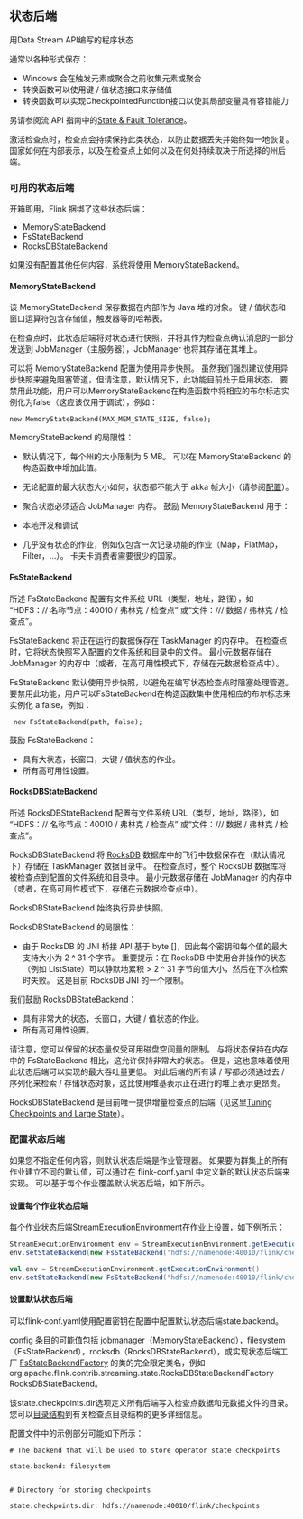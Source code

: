 ## 状态后端

用Data Stream API编写的程序状态

通常以各种形式保存：

* Windows 会在触发元素或聚合之前收集元素或聚合
* 转换函数可以使用键 / 值状态接口来存储值
* 转换函数可以实现CheckpointedFunction接口以使其局部变量具有容错能力

另请参阅流 API 指南中的[State & Fault Tolerance](https://ci.apache.org/projects/flink/flink-docs-release-1.6/dev/stream/state/index.html)。

激活检查点时，检查点会持续保持此类状态，以防止数据丢失并始终如一地恢复。 国家如何在内部表示，以及在检查点上如何以及在何处持续取决于所选择的州后端。
### 可用的状态后端
开箱即用，Flink 捆绑了这些状态后端：

* MemoryStateBackend
* FsStateBackend
* RocksDBStateBackend

如果没有配置其他任何内容，系统将使用 MemoryStateBackend。

#### MemoryStateBackend
该 MemoryStateBackend 保存数据在内部作为 Java 堆的对象。 键 / 值状态和窗口运算符包含存储值，触发器等的哈希表。

在检查点时，此状态后端将对状态进行快照，并将其作为检查点确认消息的一部分发送到 JobManager（主服务器），JobManager 也将其存储在其堆上。

可以将 MemoryStateBackend 配置为使用异步快照。 虽然我们强烈建议使用异步快照来避免阻塞管道，但请注意，默认情况下，此功能目前处于启用状态。 要禁用此功能，用户可以MemoryStateBackend在构造函数中将相应的布尔标志实例化为false（这应该仅用于调试），例如：
```
new MemoryStateBackend(MAX_MEM_STATE_SIZE, false);
```
    
MemoryStateBackend 的局限性：

* 默认情况下，每个州的大小限制为 5 MB。 可以在 MemoryStateBackend 的构造函数中增加此值。
* 无论配置的最大状态大小如何，状态都不能大于 akka 帧大小（请参阅[配置](https://ci.apache.org/projects/flink/flink-docs-release-1.6/ops/config.html)）。
* 聚合状态必须适合 JobManager 内存。
鼓励 MemoryStateBackend 用于：

* 本地开发和调试
* 几乎没有状态的作业，例如仅包含一次记录功能的作业（Map，FlatMap，Filter，...）。 卡夫卡消费者需要很少的国家。

#### FsStateBackend

所述 FsStateBackend 配置有文件系统 URL（类型，地址，路径），如 “HDFS：// 名称节点：40010 / 弗林克 / 检查点” 或“文件：/// 数据 / 弗林克 / 检查点”。

FsStateBackend 将正在运行的数据保存在 TaskManager 的内存中。 在检查点时，它将状态快照写入配置的文件系统和目录中的文件。 最小元数据存储在 JobManager 的内存中（或者，在高可用性模式下，存储在元数据检查点中）。

FsStateBackend 默认使用异步快照，以避免在编写状态检查点时阻塞处理管道。 要禁用此功能，用户可以FsStateBackend在构造函数集中使用相应的布尔标志来实例化 a false，例如：

```
 new FsStateBackend(path, false);
```   
鼓励 FsStateBackend：

* 具有大状态，长窗口，大键 / 值状态的作业。
* 所有高可用性设置。

#### RocksDBStateBackend

所述 RocksDBStateBackend 配置有文件系统 URL（类型，地址，路径），如 “HDFS：// 名称节点：40010 / 弗林克 / 检查点” 或“文件：/// 数据 / 弗林克 / 检查点”。

RocksDBStateBackend 将 [RocksDB](https://rocksdb.org/) 数据库中的飞行中数据保存在（默认情况下）存储在 TaskManager 数据目录中。 在检查点时，整个 RocksDB 数据库将被检查点到配置的文件系统和目录中。 最小元数据存储在 JobManager 的内存中（或者，在高可用性模式下，存储在元数据检查点中）。

RocksDBStateBackend 始终执行异步快照。

RocksDBStateBackend 的局限性：

* 由于 RocksDB 的 JNI 桥接 API 基于 byte []，因此每个密钥和每个值的最大支持大小为 2 ^ 31 个字节。 重要提示：在 RocksDB 中使用合并操作的状态（例如 ListState）可以静默地累积 > 2 ^ 31 字节的值大小，然后在下次检索时失败。 这是目前 RocksDB JNI 的一个限制。

我们鼓励 RocksDBStateBackend：

* 具有非常大的状态，长窗口，大键 / 值状态的作业。
* 所有高可用性设置。

请注意，您可以保留的状态量仅受可用磁盘空间量的限制。 与将状态保持在内存中的 FsStateBackend 相比，这允许保持非常大的状态。 但是，这也意味着使用此状态后端可以实现的最大吞吐量更低。 对此后端的所有读 / 写都必须通过去 / 序列化来检索 / 存储状态对象，这比使用堆基表示正在进行的堆上表示更昂贵。

RocksDBStateBackend 是目前唯一提供增量检查点的后端（见这里[Tuning Checkpoints and Large State](https://ci.apache.org/projects/flink/flink-docs-release-1.6/ops/state/large_state_tuning.html)）。

### 配置状态后端

如果您不指定任何内容，则默认状态后端是作业管理器。 如果要为群集上的所有作业建立不同的默认值，可以通过在 flink-conf.yaml 中定义新的默认状态后端来实现。 可以基于每个作业覆盖默认状态后端，如下所示。

#### 设置每个作业状态后端

每个作业状态后端StreamExecutionEnvironment在作业上设置，如下例所示：

```java
StreamExecutionEnvironment env = StreamExecutionEnvironment.getExecutionEnvironment();
env.setStateBackend(new FsStateBackend("hdfs://namenode:40010/flink/checkpoints"));
```
```scala
val env = StreamExecutionEnvironment.getExecutionEnvironment()
env.setStateBackend(new FsStateBackend("hdfs://namenode:40010/flink/checkpoints"))
```
#### 设置默认状态后端
可以flink-conf.yaml使用配置密钥在配置中配置默认状态后端state.backend。

config 条目的可能值包括 jobmanager（MemoryStateBackend），filesystem（FsStateBackend），rocksdb（RocksDBStateBackend），或实现状态后端工厂 [FsStateBackendFactory](https://ci.apache.org/projects/flink/flink-docs-release-1.6/ops/state/checkpoints.html#directory-structure) 的类的完全限定类名，例如org.apache.flink.contrib.streaming.state.RocksDBStateBackendFactory RocksDBStateBackend。

该state.checkpoints.dir选项定义所有后端写入检查点数据和元数据文件的目录。 您可以[目录结构](https://ci.apache.org/projects/flink/flink-docs-release-1.6/ops/state/checkpoints.html#directory-structure)到有关检查点目录结构的更多详细信息。

配置文件中的示例部分可能如下所示：
```
# The backend that will be used to store operator state checkpoints

state.backend: filesystem


# Directory for storing checkpoints

state.checkpoints.dir: hdfs://namenode:40010/flink/checkpoints
```